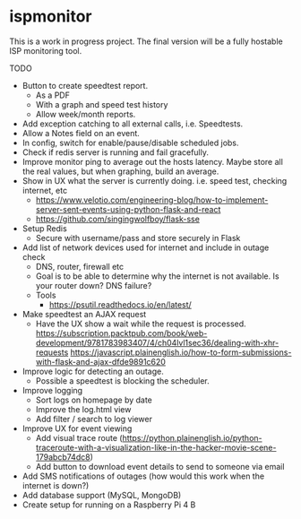 # ispmonitor

This is a work in progress project. The final version will be a fully hostable ISP monitoring tool.

TODO
- Button to create speedtest report.
    - As a PDF
    - With a graph and speed test history
    - Allow week/month reports.
- Add exception catching to all external calls, i.e. Speedtests.
- Allow a Notes field on an event.
- In config, switch for enable/pause/disable scheduled jobs.
- Check if redis server is running and fail gracefully.
- Improve monitor ping to average out the hosts latency. Maybe store all the real values, but when graphing, build an average.
- Show in UX what the server is currently doing. i.e. speed test, checking internet, etc
    - https://www.velotio.com/engineering-blog/how-to-implement-server-sent-events-using-python-flask-and-react
    - https://github.com/singingwolfboy/flask-sse
- Setup Redis
    - Secure with username/pass and store securely in Flask
- Add list of network devices used for internet and include in outage check
    - DNS, router, firewall etc
    - Goal is to be able to determine why the internet is not available. Is your router down? DNS failure?
    - Tools
        - https://psutil.readthedocs.io/en/latest/
- Make speedtest an AJAX request
    - Have the UX show a wait while the request is processed.
    https://subscription.packtpub.com/book/web-development/9781783983407/4/ch04lvl1sec36/dealing-with-xhr-requests
    https://javascript.plainenglish.io/how-to-form-submissions-with-flask-and-ajax-dfde9891c620
- Improve logic for detecting an outage.
    - Possible a speedtest is blocking the scheduler.
- Improve logging
    - Sort logs on homepage by date
    - Improve the log.html view
    - Add filter / search to log viewer
- Improve UX for event viewing
    - Add visual trace route (https://python.plainenglish.io/python-traceroute-with-a-visualization-like-in-the-hacker-movie-scene-179abcb74dc8)
    - Add button to download event details to send to someone via email
- Add SMS notifications of outages (how would this work when the internet is down?)
- Add database support (MySQL, MongoDB)
- Create setup for running on a Raspberry Pi 4 B 
